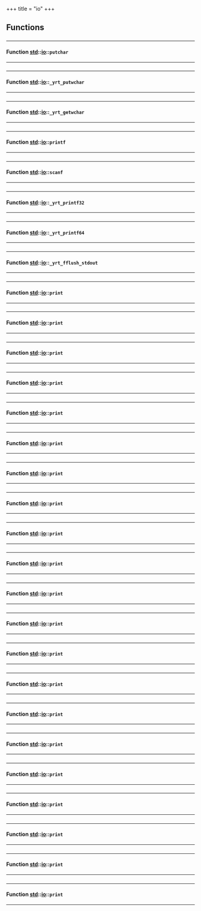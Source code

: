 +++
title = "io"
+++
## Functions

### 


_____________________
#### Function [std](./../../std)::[io](./../../std/io)::`putchar`
_____________________
### 


_____________________
#### Function [std](./../../std)::[io](./../../std/io)::`_yrt_putwchar`
_____________________
### 


_____________________
#### Function [std](./../../std)::[io](./../../std/io)::`_yrt_getwchar`
_____________________
### 


_____________________
#### Function [std](./../../std)::[io](./../../std/io)::`printf`
_____________________
### 


_____________________
#### Function [std](./../../std)::[io](./../../std/io)::`scanf`
_____________________
### 


_____________________
#### Function [std](./../../std)::[io](./../../std/io)::`_yrt_printf32`
_____________________
### 


_____________________
#### Function [std](./../../std)::[io](./../../std/io)::`_yrt_printf64`
_____________________
### 


_____________________
#### Function [std](./../../std)::[io](./../../std/io)::`_yrt_fflush_stdout`
_____________________
### 


_____________________
#### Function [std](./../../std)::[io](./../../std/io)::`print`
_____________________
### 


_____________________
#### Function [std](./../../std)::[io](./../../std/io)::`print`
_____________________
### 


_____________________
#### Function [std](./../../std)::[io](./../../std/io)::`print`
_____________________
### 


_____________________
#### Function [std](./../../std)::[io](./../../std/io)::`print`
_____________________
### 


_____________________
#### Function [std](./../../std)::[io](./../../std/io)::`print`
_____________________
### 


_____________________
#### Function [std](./../../std)::[io](./../../std/io)::`print`
_____________________
### 


_____________________
#### Function [std](./../../std)::[io](./../../std/io)::`print`
_____________________
### 


_____________________
#### Function [std](./../../std)::[io](./../../std/io)::`print`
_____________________
### 


_____________________
#### Function [std](./../../std)::[io](./../../std/io)::`print`
_____________________
### 


_____________________
#### Function [std](./../../std)::[io](./../../std/io)::`print`
_____________________
### 


_____________________
#### Function [std](./../../std)::[io](./../../std/io)::`print`
_____________________
### 


_____________________
#### Function [std](./../../std)::[io](./../../std/io)::`print`
_____________________
### 


_____________________
#### Function [std](./../../std)::[io](./../../std/io)::`print`
_____________________
### 


_____________________
#### Function [std](./../../std)::[io](./../../std/io)::`print`
_____________________
### 


_____________________
#### Function [std](./../../std)::[io](./../../std/io)::`print`
_____________________
### 


_____________________
#### Function [std](./../../std)::[io](./../../std/io)::`print`
_____________________
### 


_____________________
#### Function [std](./../../std)::[io](./../../std/io)::`print`
_____________________
### 


_____________________
#### Function [std](./../../std)::[io](./../../std/io)::`print`
_____________________
### 


_____________________
#### Function [std](./../../std)::[io](./../../std/io)::`print`
_____________________
### 


_____________________
#### Function [std](./../../std)::[io](./../../std/io)::`print`
_____________________
### 


_____________________
#### Function [std](./../../std)::[io](./../../std/io)::`print`
_____________________


